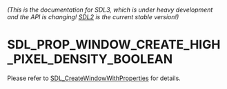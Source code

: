 ###### (This is the documentation for SDL3, which is under heavy development and the API is changing! [SDL2](https://wiki.libsdl.org/SDL2/) is the current stable version!)
# SDL_PROP_WINDOW_CREATE_HIGH_PIXEL_DENSITY_BOOLEAN

Please refer to [SDL_CreateWindowWithProperties](SDL_CreateWindowWithProperties) for details.

